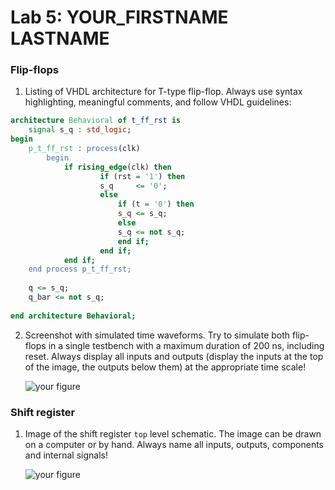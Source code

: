 # Lab 5: YOUR_FIRSTNAME LASTNAME

### Flip-flops

1. Listing of VHDL architecture for T-type flip-flop. Always use syntax highlighting, meaningful comments, and follow VHDL guidelines:

```vhdl
architecture Behavioral of t_ff_rst is
    signal s_q : std_logic;
begin
    p_t_ff_rst : process(clk)
        begin
            if rising_edge(clk) then  
                    if (rst = '1') then 
                    s_q     <= '0';            
                    else
                        if (t = '0') then
                        s_q <= s_q;                         
                        else
                        s_q <= not s_q;
                        end if;
                    end if;
            end if;
    end process p_t_ff_rst;
    
    q <= s_q;
    q_bar <= not s_q;
    
end architecture Behavioral;
```
2. Screenshot with simulated time waveforms. Try to simulate both flip-flops in a single testbench with a maximum duration of 200 ns, including reset. Always display all inputs and outputs (display the inputs at the top of the image, the outputs below them) at the appropriate time scale!

   ![your figure]()

### Shift register

1. Image of the shift register `top` level schematic. The image can be drawn on a computer or by hand. Always name all inputs, outputs, components and internal signals!

   ![your figure]()
